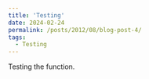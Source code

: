 ```yaml
---
title: 'Testing'
date: 2024-02-24
permalink: /posts/2012/08/blog-post-4/
tags:
  - Testing
---
```


Testing the function.
